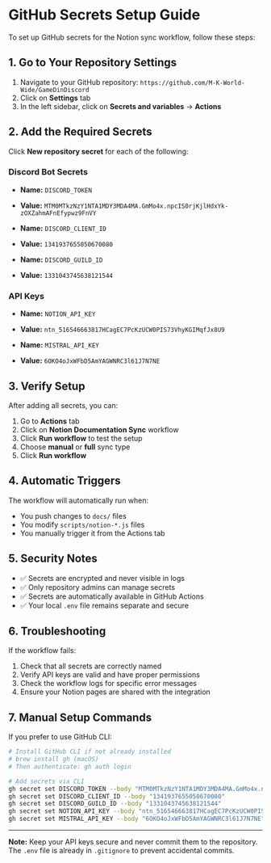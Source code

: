 # GitHub Secrets Setup Guide

To set up GitHub secrets for the Notion sync workflow, follow these steps:

## 1. Go to Your Repository Settings

1. Navigate to your GitHub repository: `https://github.com/M-K-World-Wide/GameDinDiscord`
2. Click on **Settings** tab
3. In the left sidebar, click on **Secrets and variables** → **Actions**

## 2. Add the Required Secrets

Click **New repository secret** for each of the following:

### Discord Bot Secrets
- **Name:** `DISCORD_TOKEN`
- **Value:** `MTM0MTkzNzY1NTA1MDY3MDA4MA.GmMo4x.npcIS0rjKjlHdxYk-zOXZahmAFnEfypwz9FnVY`

- **Name:** `DISCORD_CLIENT_ID`
- **Value:** `1341937655050670080`

- **Name:** `DISCORD_GUILD_ID`
- **Value:** `1331043745638121544`

### API Keys
- **Name:** `NOTION_API_KEY`
- **Value:** `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`

- **Name:** `MISTRAL_API_KEY`
- **Value:** `6OKO4oJxWFbD5AmYAGWNRC3l61J7N7NE`

## 3. Verify Setup

After adding all secrets, you can:

1. Go to **Actions** tab
2. Click on **Notion Documentation Sync** workflow
3. Click **Run workflow** to test the setup
4. Choose **manual** or **full** sync type
5. Click **Run workflow**

## 4. Automatic Triggers

The workflow will automatically run when:
- You push changes to `docs/` files
- You modify `scripts/notion-*.js` files
- You manually trigger it from the Actions tab

## 5. Security Notes

- ✅ Secrets are encrypted and never visible in logs
- ✅ Only repository admins can manage secrets
- ✅ Secrets are automatically available in GitHub Actions
- ✅ Your local `.env` file remains separate and secure

## 6. Troubleshooting

If the workflow fails:
1. Check that all secrets are correctly named
2. Verify API keys are valid and have proper permissions
3. Check the workflow logs for specific error messages
4. Ensure your Notion pages are shared with the integration

## 7. Manual Setup Commands

If you prefer to use GitHub CLI:

```bash
# Install GitHub CLI if not already installed
# brew install gh (macOS)
# Then authenticate: gh auth login

# Add secrets via CLI
gh secret set DISCORD_TOKEN --body "MTM0MTkzNzY1NTA1MDY3MDA4MA.GmMo4x.npcIS0rjKjlHdxYk-zOXZahmAFnEfypwz9FnVY"
gh secret set DISCORD_CLIENT_ID --body "1341937655050670080"
gh secret set DISCORD_GUILD_ID --body "1331043745638121544"
gh secret set NOTION_API_KEY --body "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"
gh secret set MISTRAL_API_KEY --body "6OKO4oJxWFbD5AmYAGWNRC3l61J7N7NE"
```

---

**Note:** Keep your API keys secure and never commit them to the repository. The `.env` file is already in `.gitignore` to prevent accidental commits. 